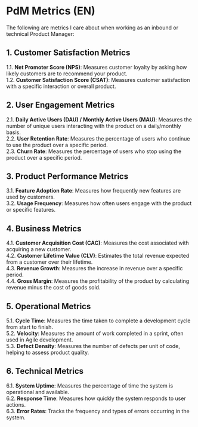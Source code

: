 # PdM Metrics (EN)

The following are metrics I care about when working as an inbound or technical Product Manager:

## 1. Customer Satisfaction Metrics

1.1. **Net Promoter Score (NPS)**: Measures customer loyalty by asking how likely customers are to recommend your product.  
1.2. **Customer Satisfaction Score (CSAT)**: Measures customer satisfaction with a specific interaction or overall product.

## 2. User Engagement Metrics

2.1. **Daily Active Users (DAU) / Monthly Active Users (MAU)**: Measures the number of unique users interacting with the product on a daily/monthly basis.  
2.2. **User Retention Rate**: Measures the percentage of users who continue to use the product over a specific period.  
2.3. **Churn Rate**: Measures the percentage of users who stop using the product over a specific period.

## 3. Product Performance Metrics

3.1. **Feature Adoption Rate**: Measures how frequently new features are used by customers.  
3.2. **Usage Frequency**: Measures how often users engage with the product or specific features.

## 4. Business Metrics

4.1. **Customer Acquisition Cost (CAC)**: Measures the cost associated with acquiring a new customer.  
4.2. **Customer Lifetime Value (CLV)**: Estimates the total revenue expected from a customer over their lifetime.  
4.3. **Revenue Growth**: Measures the increase in revenue over a specific period.  
4.4. **Gross Margin**: Measures the profitability of the product by calculating revenue minus the cost of goods sold.

## 5. Operational Metrics

5.1. **Cycle Time**: Measures the time taken to complete a development cycle from start to finish.  
5.2. **Velocity**: Measures the amount of work completed in a sprint, often used in Agile development.  
5.3. **Defect Density**: Measures the number of defects per unit of code, helping to assess product quality.

## 6. Technical Metrics

6.1. **System Uptime**: Measures the percentage of time the system is operational and available.  
6.2. **Response Time**: Measures how quickly the system responds to user actions.  
6.3. **Error Rates**: Tracks the frequency and types of errors occurring in the system.

